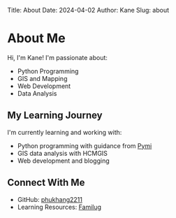 Title: About
Date: 2024-04-02
Author: Kane
Slug: about

# About Me

Hi, I'm Kane! I'm passionate about:

- Python Programming
- GIS and Mapping
- Web Development
- Data Analysis

## My Learning Journey

I'm currently learning and working with:
- Python programming with guidance from [Pymi](https://pymi.vn/)
- GIS data analysis with HCMGIS
- Web development and blogging

## Connect With Me

- GitHub: [phukhang2211](https://github.com/phukhang2211)
- Learning Resources: [Familug](https://www.familug.org/) 